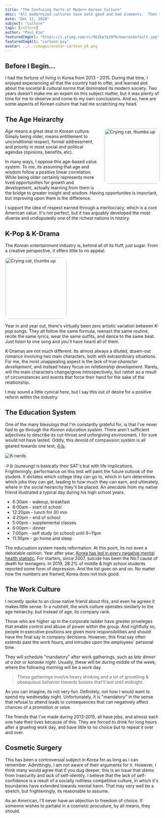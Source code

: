 ```yaml
---
title: "The Confusing Parts of Modern Korean Culture"
desc: "All modernized cultures have both good and bad elements.  Then there are parts that are just confusing..."
date: "Dec 11, 2020"
subject: "culture"
tags: [culture]
author: "Paul Kim"
featuredImgUrl: "https://i.ytimg.com/vi/9bZkp7q19f0/maxresdefault.jpg"
featuredImgAlt: "cartoon psy"
avatar: ../../images/avatar-cartoon_pk.png
---
```


## Before I Begin...

I had the fortune of living in Korea from 2013 - 2015. During that time, I enjoyed experiencing all that the country had to offer, and learned alot about the societal & cultural norms that dominated its modern society. Two years doesn't make me an expert on this subject matter, but it was plenty of time for me to observe and come to my own conclusions. And so, here are some aspects of Korean culture that had me scratching my head.

## The Age Heirarchy

<img src="https://pbs.twimg.com/media/DWGGf07X4AAtH_K.jpg:large"
     alt="Crying cat, thumbs up"
     style="border-radius: 10px; height: 180px; float:right;margin:0 0 10px 10px;" />

*Age* means a great deal in Korean culture. Simply being older, means entitlement to unconditional respect, formal addressment, and priority in most social and political agendas (opinions, benefits, etc).

In many ways, I oppose this age-based value system. To me, its assuming that age and wisdom follow a positive linear correlation. While being older certainly represents more lived opportunities for growth and development, actually learning from them is the bridge to greater insight and wisdom. Having opportunites is important, but improving upon them is the difference.

I support the idea of respect earned through a meritocracy, which is a core American value. It's not perfect, but it has arguably developed the most diverse and undisputedly one of the richest nations in history.

## K-Pop & K-Drama

The *Korean entertainment* industry is, behind all of its fluff, just sugar. From a creative perspective, it offers little to no appeal.

<img src="https://pbs.twimg.com/media/ERPKD9GUwAAKgpV.jpg"
     alt="Crying cat, thumbs up"
     style="border-radius: 10px; height: 200px;" />

Year in and year out, there's virtually been zero artistic variation between *K-pop* songs. They all follow the same formula, reenact the same routine, recite the same lyrics, wear the same outfits, and dance to the same beat. Just listen to one song and you'll have heard all of them.

K-Dramas are not much different. Its almost always a diluted, drawn-out romance involving two main characters, both with extraordinary situations. For me, the most unappealing aspect is the lack of true *character development*, and instead heavy focus on *relationship development*. Rarely, will the main characters change/grow introspectively, but rather as a result of circumstances and events that force their hand for the sake of the relationship.

I may sound a little cynical here, but I say this out of desire for a positive reform within the industry.

## The Education System

One of the many blessings that I'm constantly grateful for, is that I've never had to go through the *Korean education system*. There aren't sufficient adjectives to describe its cut-throat and unforgiving environment. I for sure would not have lasted. Oddly, this devoid of compassion system is all geared towards one test, [수능](https://borgenproject.org/tag/the-suneung/).

![K-nerds](https://koreanstudyblogdotcom.files.wordpress.com/2013/11/120.jpg)

*수능 (suneung)* is basically their SAT's but with life implications. Frighteningly, performance on this test will paint the future outlook of the student. It dictates which college they can go to, which in turn determines which jobs they can get, leading to how much they can earn, and ultimately, where in the social heirarchy they'll be placed. An anecdote from my native friend illustrated a typical day during his high school years:

- 6:30am - wakeup, breakfast
- 8:00am - start of school
- 12:20pm - lunch for 30 min
- 4:20pm - end of school
- 5:00pm - supplemental classes
- 6:00pm - dinner
- 7:00pm - self study (in school) until 9~11pm
- 11:30pm - go home and sleep

The educuation system needs reformation. At this point, its not even a debatable opinion. Year after year, [Korea has led in every negative mental health statistic](koreaherald.com/view.php?ud=20200427000687). For starters, since 2007, suicide has been the No.1 cause of death for teenagers. In 2019, 28.2% of middle & high school students reported some form of depression. And the list goes on and on. No matter how the numbers are framed, Korea does not look good.

## The Work Culture

I recently spoke to an close native friend about this, and even he agrees it makes little sense. In a nutshell, the work culture operates similarly to the age heirarchy, but instead of age, its company rank.

Those who are higher up in the corporate ladder have greater priveleges that enable control and abuse of power within the group. And rightfully so, people in executive positions are given more responsibilities and should have the final say in company decisions. However, this final say often extends past the work hours, and intrudes upon the employees' personal time.

They will schedule "mandatory" after work gatherings, such as _late dinner at a bar_ or _karaoke night_. Usually, these will be during middle of the week, where the following morning will be a work day. 

> These gatherings involve heavy drinking and a lot of grovelling & obsequious behavior towards bosses that'll last until midnight.

As you can imagine, its not very fun. Definitely, not how I would want to spend my wednesday night. Unfortunately, it is "mandatory" in the sense that refusal to attend leads to consequences that can negatively affect chances of a promotion or raise.

The friends that I've made during 2013-2015, all have jobs, and almost each one hate their lives because of this. They are forced to drink for long hours after a grueling work day, and have little to no choice but to repeat it over and over.

## Cosmetic Surgery

This has been a controversial subject in Korea for as long as i can remember. Admittingly, I am not aware of their arguments for it. However, I think many would agree that if you dug deeper, this is an issue that stems from insecurity and lack of self-identity. I believe that the lack of self-confidence is a result of a socially ruthless competitive culture, in which it's boundaries have extended towards mental harm. That may very well be a stretch, but frighteningly, its reasonable to assume.

As an American, I'll never have an objection to freedom of choice. If someone wishes to partake in a cosmetic procudure, by all means, they should.
